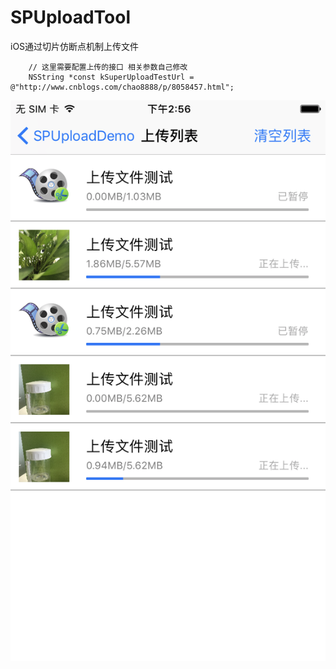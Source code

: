 # SPUploadTool
iOS通过切片仿断点机制上传文件
```objc
    // 这里需要配置上传的接口 相关参数自己修改
    NSString *const kSuperUploadTestUrl = @"http://www.cnblogs.com/chao8888/p/8058457.html";
```
![效果图](demo.png)
